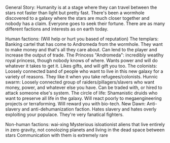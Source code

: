 General Story: 
Humanity is at a stage where they can travel between the stars not faster than light but pretty fast. There's been a wormhole discovered to a galaxy where the stars are much closer together and nobody has a claim. Everyone goes to seek their fortune.  There are as many different factions and interests as on earth today.

Human factions: (Will help or hurt you based of reputation)
The templars:
Banking cartel that has come to Andromeda from the wormhole. They want to make money and that's all they care about. 
Can lend to the player and increase the output of trade.
The Princess "Andromeda":
incredibly weatlhy royal princess, though nobody knows of where. Wants power and will do whatever it takes to get it. 
Likes gifts, and will gift you too.
The colonists:
Loosely connected band of people who want to live in this new galaxy for a variety of reasons. They like it when you take refugees/colonists.
Hunnic swarm: 
Loosely connected group of raiders/pillagers/slavers who want money, power, and whatever else you have. 
Can be traded with, or hired to attack someone else's system.
The circle of life: 
Shamanistic druids who want to preserve all life in the galaxy. Will react poorly to megaengineering projects or terraforming. 
Will reward you with bio-tech.
New Dawn:
Anti-slavery and anti-dehumanization faction. Hates slavery and hates overly exploiting your populace. 
They're very fanatical fighters.


Non-human factions: 
wai-xing
Mysterious isloationist aliens that live entirely in zero gravity, not conolozing planets and living in the dead space between stars 
Communication with them is extremely rare 
